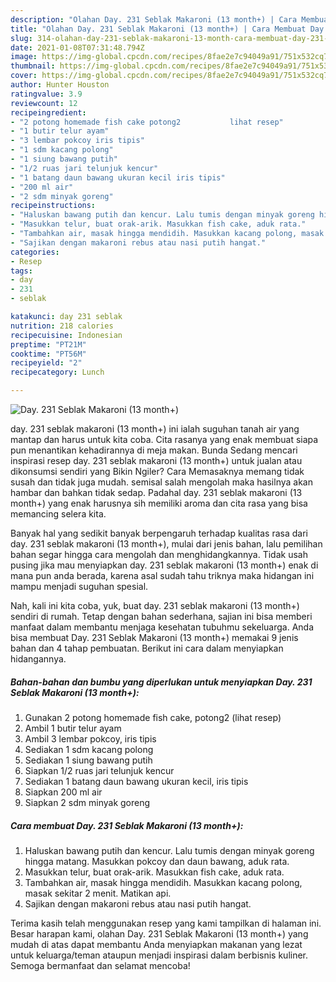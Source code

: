 ```yaml
---
description: "Olahan Day. 231 Seblak Makaroni (13 month+) | Cara Membuat Day. 231 Seblak Makaroni (13 month+) Yang Lezat Sekali"
title: "Olahan Day. 231 Seblak Makaroni (13 month+) | Cara Membuat Day. 231 Seblak Makaroni (13 month+) Yang Lezat Sekali"
slug: 314-olahan-day-231-seblak-makaroni-13-month-cara-membuat-day-231-seblak-makaroni-13-month-yang-lezat-sekali
date: 2021-01-08T07:31:48.794Z
image: https://img-global.cpcdn.com/recipes/8fae2e7c94049a91/751x532cq70/day-231-seblak-makaroni-13-month-foto-resep-utama.jpg
thumbnail: https://img-global.cpcdn.com/recipes/8fae2e7c94049a91/751x532cq70/day-231-seblak-makaroni-13-month-foto-resep-utama.jpg
cover: https://img-global.cpcdn.com/recipes/8fae2e7c94049a91/751x532cq70/day-231-seblak-makaroni-13-month-foto-resep-utama.jpg
author: Hunter Houston
ratingvalue: 3.9
reviewcount: 12
recipeingredient:
- "2 potong homemade fish cake potong2           lihat resep"
- "1 butir telur ayam"
- "3 lembar pokcoy iris tipis"
- "1 sdm kacang polong"
- "1 siung bawang putih"
- "1/2 ruas jari telunjuk kencur"
- "1 batang daun bawang ukuran kecil iris tipis"
- "200 ml air"
- "2 sdm minyak goreng"
recipeinstructions:
- "Haluskan bawang putih dan kencur. Lalu tumis dengan minyak goreng hingga matang. Masukkan pokcoy dan daun bawang, aduk rata."
- "Masukkan telur, buat orak-arik. Masukkan fish cake, aduk rata."
- "Tambahkan air, masak hingga mendidih. Masukkan kacang polong, masak sekitar 2 menit. Matikan api."
- "Sajikan dengan makaroni rebus atau nasi putih hangat."
categories:
- Resep
tags:
- day
- 231
- seblak

katakunci: day 231 seblak 
nutrition: 218 calories
recipecuisine: Indonesian
preptime: "PT21M"
cooktime: "PT56M"
recipeyield: "2"
recipecategory: Lunch

---
```



![Day. 231 Seblak Makaroni (13 month+)](https://img-global.cpcdn.com/recipes/8fae2e7c94049a91/751x532cq70/day-231-seblak-makaroni-13-month-foto-resep-utama.jpg)


day. 231 seblak makaroni (13 month+) ini ialah suguhan tanah air yang mantap dan harus untuk kita coba. Cita rasanya yang enak membuat siapa pun menantikan kehadirannya di meja makan.
Bunda Sedang mencari inspirasi resep day. 231 seblak makaroni (13 month+) untuk jualan atau dikonsumsi sendiri yang Bikin Ngiler? Cara Memasaknya memang tidak susah dan tidak juga mudah. semisal salah mengolah maka hasilnya akan hambar dan bahkan tidak sedap. Padahal day. 231 seblak makaroni (13 month+) yang enak harusnya sih memiliki aroma dan cita rasa yang bisa memancing selera kita.



Banyak hal yang sedikit banyak berpengaruh terhadap kualitas rasa dari day. 231 seblak makaroni (13 month+), mulai dari jenis bahan, lalu pemilihan bahan segar hingga cara mengolah dan menghidangkannya. Tidak usah pusing jika mau menyiapkan day. 231 seblak makaroni (13 month+) enak di mana pun anda berada, karena asal sudah tahu triknya maka hidangan ini mampu menjadi suguhan spesial.


Nah, kali ini kita coba, yuk, buat day. 231 seblak makaroni (13 month+) sendiri di rumah. Tetap dengan bahan sederhana, sajian ini bisa memberi manfaat dalam membantu menjaga kesehatan tubuhmu sekeluarga. Anda bisa membuat Day. 231 Seblak Makaroni (13 month+) memakai 9 jenis bahan dan 4 tahap pembuatan. Berikut ini cara dalam menyiapkan hidangannya.

<!--inarticleads1-->

##### Bahan-bahan dan bumbu yang diperlukan untuk menyiapkan Day. 231 Seblak Makaroni (13 month+):

1. Gunakan 2 potong homemade fish cake, potong2           (lihat resep)
1. Ambil 1 butir telur ayam
1. Ambil 3 lembar pokcoy, iris tipis
1. Sediakan 1 sdm kacang polong
1. Sediakan 1 siung bawang putih
1. Siapkan 1/2 ruas jari telunjuk kencur
1. Sediakan 1 batang daun bawang ukuran kecil, iris tipis
1. Siapkan 200 ml air
1. Siapkan 2 sdm minyak goreng




<!--inarticleads2-->

##### Cara membuat Day. 231 Seblak Makaroni (13 month+):

1. Haluskan bawang putih dan kencur. Lalu tumis dengan minyak goreng hingga matang. Masukkan pokcoy dan daun bawang, aduk rata.
1. Masukkan telur, buat orak-arik. Masukkan fish cake, aduk rata.
1. Tambahkan air, masak hingga mendidih. Masukkan kacang polong, masak sekitar 2 menit. Matikan api.
1. Sajikan dengan makaroni rebus atau nasi putih hangat.




Terima kasih telah menggunakan resep yang kami tampilkan di halaman ini. Besar harapan kami, olahan Day. 231 Seblak Makaroni (13 month+) yang mudah di atas dapat membantu Anda menyiapkan makanan yang lezat untuk keluarga/teman ataupun menjadi inspirasi dalam berbisnis kuliner. Semoga bermanfaat dan selamat mencoba!
